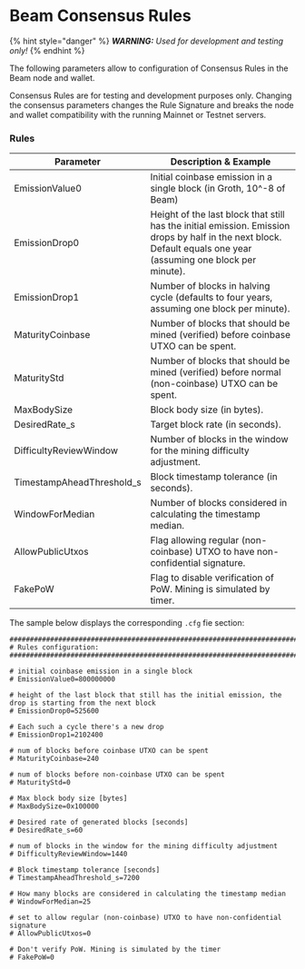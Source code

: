 # Beam Consensus Rules

{% hint style="danger" %}
_**WARNING:** Used for development and testing only!_
{% endhint %}

The following parameters allow to configuration of Consensus Rules in the Beam node and wallet.

Consensus Rules are for testing and development purposes only. Changing the consensus parameters changes the Rule Signature and breaks the node and wallet compatibility with the running Mainnet or Testnet servers.

### Rules

| **Parameter**              | **Description & Example**                                                                                                                                        |
| -------------------------- | ---------------------------------------------------------------------------------------------------------------------------------------------------------------- |
| EmissionValue0             | Initial coinbase emission in a single block (in Groth, 10^-8 of Beam)                                                                                            |
| EmissionDrop0              | Height of the last block that still has the initial emission. Emission drops by half in the next block. Default equals one year (assuming one block per minute). |
| EmissionDrop1              | Number of blocks in halving cycle (defaults to four years, assuming one block per minute).                                                                       |
| MaturityCoinbase           | Number of blocks that should be mined (verified) before coinbase UTXO can be spent.                                                                              |
| MaturityStd                | Number of blocks that should be mined (verified) before normal (non-coinbase) UTXO can be spent.                                                                 |
| MaxBodySize                | Block body size (in bytes).                                                                                                                                      |
| DesiredRate\_s             | Target block rate (in seconds).                                                                                                                                  |
| DifficultyReviewWindow     | Number of blocks in the window for the mining difficulty adjustment.                                                                                             |
| TimestampAheadThreshold\_s | Block timestamp tolerance (in seconds).                                                                                                                          |
| WindowForMedian            | Number of blocks considered in calculating the timestamp median.                                                                                                 |
| AllowPublicUtxos           | Flag allowing regular (non-coinbase) UTXO to have non-confidential signature.                                                                                    |
| FakePoW                    | Flag to disable verification of PoW. Mining is simulated by timer.                                                                                               |

The sample below displays the corresponding `.cfg` fie section:

```
################################################################################
# Rules configuration:
################################################################################

# initial coinbase emission in a single block
# EmissionValue0=800000000

# height of the last block that still has the initial emission, the drop is starting from the next block
# EmissionDrop0=525600

# Each such a cycle there's a new drop
# EmissionDrop1=2102400

# num of blocks before coinbase UTXO can be spent
# MaturityCoinbase=240

# num of blocks before non-coinbase UTXO can be spent
# MaturityStd=0

# Max block body size [bytes]
# MaxBodySize=0x100000

# Desired rate of generated blocks [seconds]
# DesiredRate_s=60

# num of blocks in the window for the mining difficulty adjustment
# DifficultyReviewWindow=1440

# Block timestamp tolerance [seconds]
# TimestampAheadThreshold_s=7200

# How many blocks are considered in calculating the timestamp median
# WindowForMedian=25

# set to allow regular (non-coinbase) UTXO to have non-confidential signature
# AllowPublicUtxos=0

# Don't verify PoW. Mining is simulated by the timer
# FakePoW=0
```

